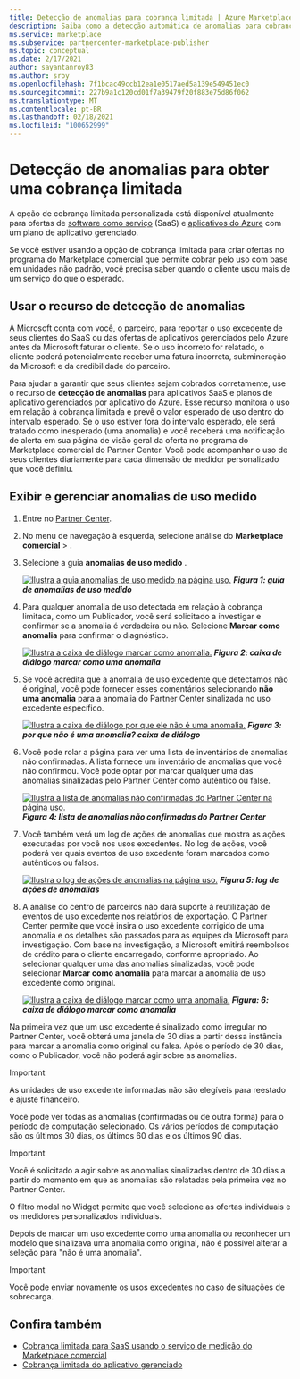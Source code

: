 ```yaml
---
title: Detecção de anomalias para cobrança limitada | Azure Marketplace
description: Saiba como a detecção automática de anomalias para cobrança limitada ajuda a garantir que seus clientes sejam cobrados corretamente para uso limitado da sua oferta de Marketplace comercial.
ms.service: marketplace
ms.subservice: partnercenter-marketplace-publisher
ms.topic: conceptual
ms.date: 2/17/2021
author: sayantanroy83
ms.author: sroy
ms.openlocfilehash: 7f1bcac49ccb12ea1e0517aed5a139e549451ec0
ms.sourcegitcommit: 227b9a1c120cd01f7a39479f20f883e75d86f062
ms.translationtype: MT
ms.contentlocale: pt-BR
ms.lasthandoff: 02/18/2021
ms.locfileid: "100652999"
---
```

# <a name="anomaly-detection-for-metered-billing"></a>Detecção de anomalias para obter uma cobrança limitada

A opção de cobrança limitada personalizada está disponível atualmente para ofertas de [software como serviço](plan-saas-offer.md) (SaaS) e [aplicativos do Azure](plan-azure-application-offer.md#types-of-plans) com um plano de aplicativo gerenciado.

Se você estiver usando a opção de cobrança limitada para criar ofertas no programa do Marketplace comercial que permite cobrar pelo uso com base em unidades não padrão, você precisa saber quando o cliente usou mais de um serviço do que o esperado.

## <a name="use-the-anomaly-detection-feature"></a>Usar o recurso de detecção de anomalias

A Microsoft conta com você, o parceiro, para reportar o uso excedente de seus clientes do SaaS ou das ofertas de aplicativos gerenciados pelo Azure antes da Microsoft faturar o cliente. Se o uso incorreto for relatado, o cliente poderá potencialmente receber uma fatura incorreta, submineração da Microsoft e da credibilidade do parceiro.

Para ajudar a garantir que seus clientes sejam cobrados corretamente, use o recurso de **detecção de anomalias** para aplicativos SaaS e planos de aplicativo gerenciados por aplicativo do Azure. Esse recurso monitora o uso em relação à cobrança limitada e prevê o valor esperado de uso dentro do intervalo esperado. Se o uso estiver fora do intervalo esperado, ele será tratado como inesperado (uma anomalia) e você receberá uma notificação de alerta em sua página de visão geral da oferta no programa do Marketplace comercial do Partner Center. Você pode acompanhar o uso de seus clientes diariamente para cada dimensão de medidor personalizado que você definiu.

## <a name="view-and-manage-metered-usage-anomalies"></a>Exibir e gerenciar anomalias de uso medido

1. Entre no [Partner Center](https://partner.microsoft.com/dashboard/home).
1. No menu de navegação à esquerda, selecione análise do **Marketplace comercial**  >  .
1. Selecione a guia **anomalias de uso medido** .

    [![Ilustra a guia anomalias de uso medido na página uso.](./media/anomaly-detection/metered-usage-anomalies.png)](./media/anomaly-detection/metered-usage-anomalies.png#lightbox)
    ***Figura 1: guia de anomalias de uso medido***

1. Para qualquer anomalia de uso detectada em relação à cobrança limitada, como um Publicador, você será solicitado a investigar e confirmar se a anomalia é verdadeira ou não. Selecione **Marcar como anomalia** para confirmar o diagnóstico.

     [![Ilustra a caixa de diálogo marcar como anomalia.](./media/anomaly-detection/mark-as-anomaly.png)](./media/anomaly-detection/mark-as-anomaly.png#lightbox)
    ***Figura 2: caixa de diálogo marcar como uma anomalia***

1. Se você acredita que a anomalia de uso excedente que detectamos não é original, você pode fornecer esses comentários selecionando **não uma anomalia** para a anomalia do Partner Center sinalizada no uso excedente específico.

    [![Ilustra a caixa de diálogo por que ele não é uma anomalia.](./media/anomaly-detection/why-is-it-not-an-anomaly.png)](./media/anomaly-detection/why-is-it-not-an-anomaly.png#lightbox)
    ***Figura 3: por que não é uma anomalia? caixa de diálogo***

1. Você pode rolar a página para ver uma lista de inventários de anomalias não confirmadas. A lista fornece um inventário de anomalias que você não confirmou. Você pode optar por marcar qualquer uma das anomalias sinalizadas pelo Partner Center como autêntico ou false.

   [![Ilustra a lista de anomalias não confirmadas do Partner Center na página uso.](./media/anomaly-detection/unacknowledged-anomalies.png)](./media/anomaly-detection/unacknowledged-anomalies.png#lightbox)
    ***Figura 4: lista de anomalias não confirmadas do Partner Center***

1. Você também verá um log de ações de anomalias que mostra as ações executadas por você nos usos excedentes. No log de ações, você poderá ver quais eventos de uso excedente foram marcados como autênticos ou falsos.

   [ ![ Ilustra o log de ações de anomalias na página uso.](./media/anomaly-detection/anomaly-action-log.png)](./media/anomaly-detection/anomaly-action-log.png#lightbox) 
    ***Figura 5: log de ações de anomalias***

1. A análise do centro de parceiros não dará suporte à reutilização de eventos de uso excedente nos relatórios de exportação. O Partner Center permite que você insira o uso excedente corrigido de uma anomalia e os detalhes são passados para as equipes da Microsoft para investigação. Com base na investigação, a Microsoft emitirá reembolsos de crédito para o cliente encarregado, conforme apropriado. Ao selecionar qualquer uma das anomalias sinalizadas, você pode selecionar **Marcar como anomalia** para marcar a anomalia de uso excedente como original.

   [ ![ Ilustra a caixa de diálogo marcar como uma anomalia.](./media/anomaly-detection/new-reported-usage.png)](./media/anomaly-detection/new-reported-usage.png#lightbox) 
    ***Figura: 6: caixa de diálogo marcar como anomalia***

Na primeira vez que um uso excedente é sinalizado como irregular no Partner Center, você obterá uma janela de 30 dias a partir dessa instância para marcar a anomalia como original ou falsa. Após o período de 30 dias, como o Publicador, você não poderá agir sobre as anomalias.

> [!IMPORTANT]
> As unidades de uso excedente informadas não são elegíveis para reestado e ajuste financeiro.

Você pode ver todas as anomalias (confirmadas ou de outra forma) para o período de computação selecionado. Os vários períodos de computação são os últimos 30 dias, os últimos 60 dias e os últimos 90 dias.

> [!IMPORTANT]
> Você é solicitado a agir sobre as anomalias sinalizadas dentro de 30 dias a partir do momento em que as anomalias são relatadas pela primeira vez no Partner Center.

O filtro modal no Widget permite que você selecione as ofertas individuais e os medidores personalizados individuais.

Depois de marcar um uso excedente como uma anomalia ou reconhecer um modelo que sinalizava uma anomalia como original, não é possível alterar a seleção para "não é uma anomalia".

> [!IMPORTANT]
> Você pode enviar novamente os usos excedentes no caso de situações de sobrecarga.

## <a name="see-also"></a>Confira também
- [Cobrança limitada para SaaS usando o serviço de medição do Marketplace comercial](./partner-center-portal/saas-metered-billing.md)
- [Cobrança limitada do aplicativo gerenciado](./partner-center-portal/azure-app-metered-billing.md)
